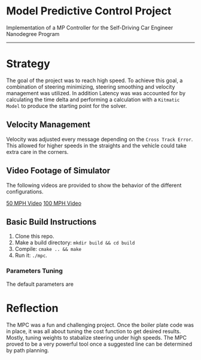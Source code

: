 # Model Predictive Control Project
Implementation of a MP Controller for the Self-Driving Car Engineer Nanodegree Program

---

# Strategy 
The goal of the project was to reach high speed. To achieve this goal, a combination of steering
minimizing, steering smoothing and velocity management was utilized. In addition Latency was
was accounted for by calculating the time delta and performing a calculation with a `Kitmatic Model`
to produce the starting point for the solver.

## Velocity Management

Velocity was adjusted every message depending on the `Cross Track Error`. This allowed for higher
speeds in the straights and the vehicle could take extra care in the corners.

## Video Footage of Simulator

The following videos are provided to show the behavior of the different configurations.

[50 MPH Video](https://youtu.be/6Wr-LmXetTk)
[100 MPH Video](https://youtu.be/xepJJUM6dr4)

## Basic Build Instructions

1. Clone this repo.
2. Make a build directory: `mkdir build && cd build`
3. Compile: `cmake .. && make`
4. Run it: `./mpc`.

### Parameters Tuning

The default parameters are  

# Reflection

The MPC was a fun and challenging project. Once the boiler plate code was in place, it was all 
about tuning the cost function to get desired results. Mostly, tuning weights to stabalize steering
under high speeds. The MPC proved to be a very powerful tool once a suggested line can be determined by path planning. 